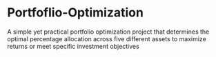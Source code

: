 # Portfoflio-Optimization
A simple yet practical portfolio optimization project that determines the optimal percentage allocation across five different assets to maximize returns or meet specific investment objectives
